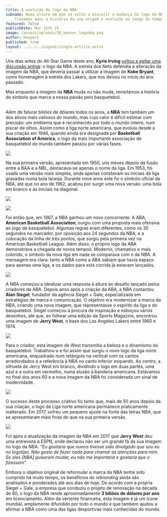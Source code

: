 ```yaml
---
title: A evolução do logo da NBA
subname: Numa altura em que se volta a discutir a mudança do logo da NBA,
    trazemos aqui a história da sua origem e evolução ao longo do tempo.
featured: false
publishDate: Mar 12th 21
image: /assets/uploads/38_banner_logonba.png
author: Hoopers
published: true
layout: ../../../Layout/single-article.astro
---
```


Uns dias antes do All-Star Game deste ano, **Kyrie Irving** [voltou a agitar uma discussão antiga](https://edition.cnn.com/2021/02/26/sport/kobe-bryant-kyrie-irving-nba-logo-spt-intl/index.html): o logo da NBA. A estrela dos Nets defendia a alteração da imagem da NBA, que deveria passar a utilizar a imagem de **Kobe Bryant**, como homenagem à estrela dos Lakers, que nos deixou no início do ano passado.

Mas enquanto a imagem da **NBA** muda ou não muda, revisitámos a história do símbolo que marca a nossa paixão pelo basquetebol.

\
Além de faturar biliões de dólares todos os anos, a **NBA** tem também um dos ativos mais valiosos do mundo, mas cujo valor é difícil estimar com precisão: um emblema que é reconhecido por todo o mundo inteiro, num piscar de olhos. Assim como a liga norte americana, que evoluiu desde a sua criação em 1946, quando ainda era designada por **Basketball Association of America**, o logo da mais importante associação de basquetebol do mundo também passou por várias fases.

![](/assets/uploads/logo_1.jpg)

Na sua primeira versão, apresentada em 1950, uns meses depois da fusão entre a BAA e a NBL, destacava-se apenas o nome da liga. Em 1953, foi usada uma versão mais simples, onde apenas constavam as iniciais da liga gravadas numa bola laranja. Durante nove anos este foi o símbolo oficial da NBA, até que no ano de 1962, acabou por surgir uma nova versão: uma bola em branco e as iniciais na diagonal.

![](/assets/uploads/logo_2.jpg)

![](/assets/uploads/logo_3.jpg)

Foi então que, em 1967, a NBA ganhou um novo concorrente. A ABA, **American Basketball Association**, surgiu com uma proposta mais ofensiva ao jogo de basquetebol. Algumas regras eram diferentes, como os 30 segundos no marcador, por oposição aos 24 segundos da NBA, e a colocação da linha de três pontos, que surgiu pela primeira vez na American Basketball League. Além disso, o próprio logo da ABA demonstrava a chegada de novos tempos. Moderno, chamativo e mais colorido, o símbolo da nova liga em nada se comparava com o da NBA. A mensagem era clara: tanto a NBA como a ABA sabiam que havia espaço para apenas uma liga, e os dados para esta corrida já estavam lançados.

![](/assets/uploads/logo_4.jpg)

A NBA começou a idealizar uma resposta à altura ao desafio lançado pelos criadores da ABA. Depois anos após a criação da ABA, a NBA contactou **Alan Siegel**, fundador da agência Siegel + Gale, especializada em estratégias de marca e comunicação. O objetivo era modernizar a marca da NBA, criando uma nova imagem, que representasse o espírito da liga e do basquetebol. Siegel começou à procura de inspiração e esboçou vários desenhos, até que, ao folhear uma edição da Sports Magazine, encontrou uma imagem de **Jerry West**, o base dos Los Angeles Lakers entre 1960 e 1974.

![](/assets/uploads/logo_5.jpg)

Para o criador, esta imagem de West transmitia a beleza e o dinamismo do basquetebol. Trabalhou-a e foi assim que surgiu o novo logo da liga norte americana, enquadrado num retângulo na vertical com os cantos arredondados e a referência à NBA no canto inferior esquerdo. Ao centro, a silhueta de Jerry West em branco, dividindo o logo em duas partes, uma azul e a outra em vermelho, numa alusão à bandeira americana. Estávamos no final dos anos 60 e a nova imagem da NBA foi considerada um sinal de modernidade.

![](/assets/uploads/logo_6.png)

O sucesso deste processo criativo foi tanto que, mais de 50 anos depois da sua criação, o logo da Liga norte americana permanece praticamente inalterado. Em 2017, sofreu um pequeno ajuste na fonte das letras NBA, que se apresentaram mais finas do que na sua primeira versão.

![](/assets/uploads/logo_7.png)

Foi após a atualização da imagem da NBA em 2017 que **Jerry West** deu uma entrevista à ESPN, onde declarou não ser um grande fã da sua imagem no logo da NBA. _“Eu gostaria que nunca tivesse sido divulgado que sou eu no logotipo. Não gosto de fazer nada para chamar as atenções para mim. Se eles \[NBA] quiserem mudar, eu não me importaria e gostaria que o fizessem”._

Embora o objetivo original de reformular a marca da NBA tenha sido cumprido há muito tempo, os benefícios do _rebranding_ ainda são analisados e ponderados até aos dias de hoje. De acordo com a própria Siegel + Gale, a empresa que conduziu o projeto de renovação na década de 60, o logo da NBA rende aproximadamente **3 biliões de dólares por ano** em licenciamento. Além da vertente financeira, esta imagem é já um ícone mundial, amplamente difundido por todo o mundo e que também ajudou a afirmar a NBA como uma das ligas desportivas mais conhecidas do mundo.
